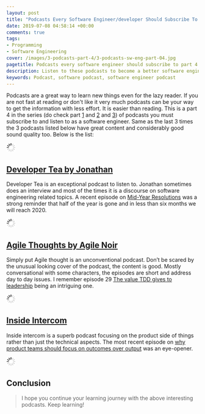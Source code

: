 ```yaml
---
layout: post
title: "Podcasts Every Software Engineer/developer Should Subscribe To - Part 4"
date: 2019-07-08 04:58:14 +00:00
comments: true
tags:
- Programming
- Software Engineering
cover: /images/3-podcasts-part-4/3-podcasts-sw-eng-part-04.jpg
pagetitle: Podcasts every software engineer should subscribe to part 4
description: Listen to these podcasts to become a better software engineer.
keywords: Podcast, software podcast, software engineer podcast
---
```

Podcasts are a great way to learn new things even for the lazy reader. If you are not fast at reading or don't like it very much podcasts can be your way to get the information with less effort. It is easier than reading. This is a part 4 in the series (do check part [1](http://geshan.com.np/blog/2015/10/3-podcasts-every-software-engineer-slash-developer-should-subscribe-to/) and
[2](http://geshan.com.np/blog/2016/05/3-podcasts-every-software-engineer-slash-developer-should-subscribe-to-part-2/) and [3](https://geshan.com.np/blog/2017/01/3-podcasts-every-software-engineer-slash-developer-should-subscribe-to-part-3/)) of podcasts you must subscribe to and listen to as a software engineer. Same as the last 3 times the 3 podcasts listed below have great content and considerably good sound quality too. Below is the list:

<img class="center" src="/images/generic/loading.gif" data-echo="/images/3-podcasts-part-4/3-podcasts-sw-eng-part-04.jpg" title="3 podcasts every software engineer should subscribe to - part 4" alt="3 podcasts every software engineer should subscribe to - part 4">

<!-- more -->

## [Developer Tea by Jonathan](https://spec.fm/podcasts/developer-tea)

Developer Tea is an exceptional podcast to listen to. Jonathan sometimes does an interview and most of the times it is a discourse on software engineering related topics. A recent episode on [Mid-Year Resolutions](https://spec.fm/podcasts/developer-tea/302953) was a strong reminder that half of the year is gone and in less than six months we will reach 2020. 

<img class="center" src="/images/generic/loading.gif" data-echo="/images/3-podcasts-part-4/developer-tea.jpg" title="Developer Tea Podcast" alt="Developer Tea Podcast">

## [Agile Thoughts by Agile Noir](http://agilenoir.biz/agilethoughts/)

Simply put Agile thought is an unconventional podcast. Don’t be scared by the unusual looking cover of the podcast, the content is good. Mostly conversational with some characters, the episodes are short and address day to day issues. I remember episode 29 [The value TDD gives to leadership](https://agilenoir.biz/podcast/029-the-value-tdd-gives-to-leadership/) being an intriguing one.

<img class="center" src="/images/generic/loading.gif" data-echo="/images/3-podcasts-part-4/agile-thoughts.jpg" title="Agile Thoughts Podcast" alt="Agile Thoughts Podcast">

## [Inside Intercom](https://www.intercom.com/blog/podcasts/)

Inside intercom is a superb podcast focusing on the product side of things rather than just the technical aspects. The most recent episode on [why product teams should focus on outcomes over output](https://www.intercom.com/blog/podcasts/josh-seiden-on-why-product-teams-should-focus-on-outcome-vs-output/) was an eye-opener.

<img class="center" src="/images/generic/loading.gif" data-echo="/images/3-podcasts-part-4/inside-intercom.jpg" title="Inside Intercom Podcast" alt="Inside Intercom Podcast">

## Conclusion

> I hope you continue your learning journey with the above interesting podcasts. Keep learning!

